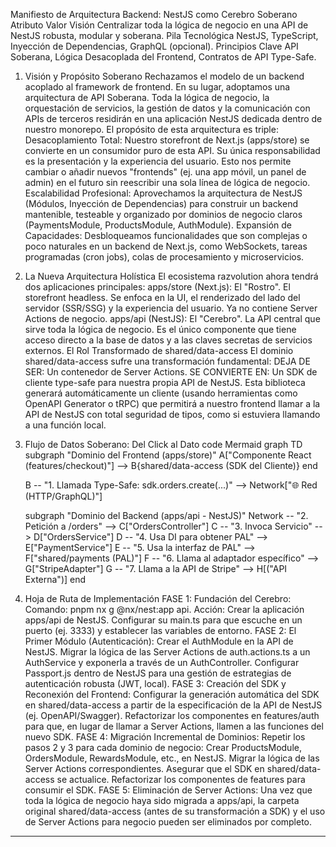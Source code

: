 Manifiesto de Arquitectura Backend: NestJS como Cerebro Soberano
Atributo	Valor
Visión	Centralizar toda la lógica de negocio en una API de NestJS robusta, modular y soberana.
Pila Tecnológica	NestJS, TypeScript, Inyección de Dependencias, GraphQL (opcional).
Principios Clave	API Soberana, Lógica Desacoplada del Frontend, Contratos de API Type-Safe.
1. Visión y Propósito Soberano
Rechazamos el modelo de un backend acoplado al framework de frontend. En su lugar, adoptamos una arquitectura de API Soberana. Toda la lógica de negocio, la orquestación de servicios, la gestión de datos y la comunicación con APIs de terceros residirán en una aplicación NestJS dedicada dentro de nuestro monorepo.
El propósito de esta arquitectura es triple:
Desacoplamiento Total: Nuestro storefront de Next.js (apps/store) se convierte en un consumidor puro de esta API. Su única responsabilidad es la presentación y la experiencia del usuario. Esto nos permite cambiar o añadir nuevos "frontends" (ej. una app móvil, un panel de admin) en el futuro sin reescribir una sola línea de lógica de negocio.
Escalabilidad Profesional: Aprovechamos la arquitectura de NestJS (Módulos, Inyección de Dependencias) para construir un backend mantenible, testeable y organizado por dominios de negocio claros (PaymentsModule, ProductsModule, AuthModule).
Expansión de Capacidades: Desbloqueamos funcionalidades que son complejas o poco naturales en un backend de Next.js, como WebSockets, tareas programadas (cron jobs), colas de procesamiento y microservicios.
2. La Nueva Arquitectura Holística
El ecosistema razvolution ahora tendrá dos aplicaciones principales:
apps/store (Next.js): El "Rostro". El storefront headless. Se enfoca en la UI, el renderizado del lado del servidor (SSR/SSG) y la experiencia del usuario. Ya no contiene Server Actions de negocio.
apps/api (NestJS): El "Cerebro". La API central que sirve toda la lógica de negocio. Es el único componente que tiene acceso directo a la base de datos y a las claves secretas de servicios externos.
El Rol Transformado de shared/data-access
El dominio shared/data-access sufre una transformación fundamental:
DEJA DE SER: Un contenedor de Server Actions.
SE CONVIERTE EN: Un SDK de cliente type-safe para nuestra propia API de NestJS.
Esta biblioteca generará automáticamente un cliente (usando herramientas como OpenAPI Generator o tRPC) que permitirá a nuestro frontend llamar a la API de NestJS con total seguridad de tipos, como si estuviera llamando a una función local.
3. Flujo de Datos Soberano: Del Click al Dato
code
Mermaid
graph TD
    subgraph "Dominio del Frontend (apps/store)"
        A["Componente React (features/checkout)"] --> B{shared/data-access (SDK del Cliente)}
    end

    B -- "1. Llamada Type-Safe: sdk.orders.create(...)" --> Network["🌐 Red (HTTP/GraphQL)"]

    subgraph "Dominio del Backend (apps/api - NestJS)"
        Network -- "2. Petición a /orders" --> C["OrdersController"]
        C -- "3. Invoca Servicio" --> D["OrdersService"]
        D -- "4. Usa DI para obtener PAL" --> E["PaymentService"]
        E -- "5. Usa la interfaz de PAL" --> F["shared/payments (PAL)"]
        F -- "6. Llama al adaptador específico" --> G["StripeAdapter"]
        G -- "7. Llama a la API de Stripe" --> H[("API Externa")]
    end
4. Hoja de Ruta de Implementación
FASE 1: Fundación del Cerebro:
Comando: pnpm nx g @nx/nest:app api.
Acción: Crear la aplicación apps/api de NestJS. Configurar su main.ts para que escuche en un puerto (ej. 3333) y establecer las variables de entorno.
FASE 2: El Primer Módulo (Autenticación):
Crear el AuthModule en la API de NestJS.
Migrar la lógica de las Server Actions de auth.actions.ts a un AuthService y exponerla a través de un AuthController.
Configurar Passport.js dentro de NestJS para una gestión de estrategias de autenticación robusta (JWT, local).
FASE 3: Creación del SDK y Reconexión del Frontend:
Configurar la generación automática del SDK en shared/data-access a partir de la especificación de la API de NestJS (ej. OpenAPI/Swagger).
Refactorizar los componentes en features/auth para que, en lugar de llamar a Server Actions, llamen a las funciones del nuevo SDK.
FASE 4: Migración Incremental de Dominios:
Repetir los pasos 2 y 3 para cada dominio de negocio:
Crear ProductsModule, OrdersModule, RewardsModule, etc., en NestJS.
Migrar la lógica de las Server Actions correspondientes.
Asegurar que el SDK en shared/data-access se actualice.
Refactorizar los componentes de features para consumir el SDK.
FASE 5: Eliminación de Server Actions:
Una vez que toda la lógica de negocio haya sido migrada a apps/api, la carpeta original shared/data-access (antes de su transformación a SDK) y el uso de Server Actions para negocio pueden ser eliminados por completo.

---


